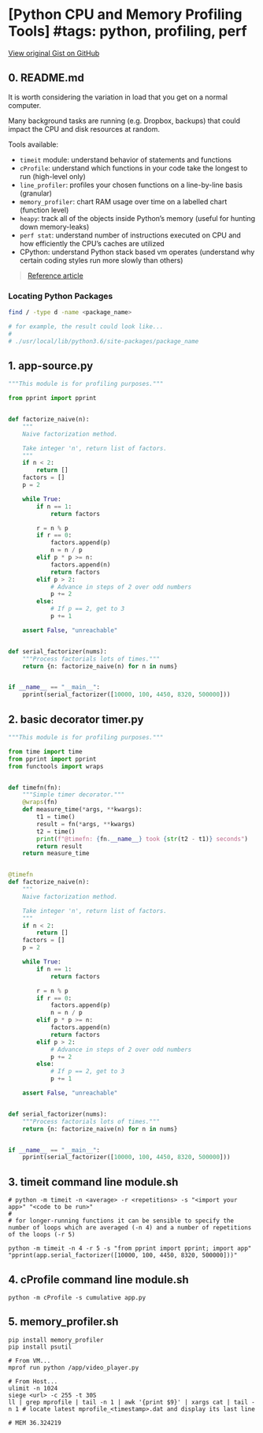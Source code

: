# [Python CPU and Memory Profiling Tools] #tags: python, profiling, perf

[View original Gist on GitHub](https://gist.github.com/Integralist/dfae68eccb8c4cdbd0e405fe6bc808cf)

## 0. README.md

It is worth considering the variation in load that you get on a normal computer. 

Many background tasks are running (e.g. Dropbox, backups) that could impact the CPU and disk resources at random.

Tools available:

* `timeit` module: understand behavior of statements and functions
* `cProfile`: understand which functions in your code take the longest to run (high-level only)
* `line_profiler`: profiles your chosen functions on a line-by-line basis (granular)
* `memory_profiler`: chart RAM usage over time on a labelled chart (function level)
* `heapy`: track all of the objects inside Python’s memory (useful for hunting down memory-leaks)
* `perf stat`: understand number of instructions executed on CPU and how efficiently the CPU’s caches are utilized
* CPython: understand Python stack based vm operates (understand why certain coding styles run more slowly than others)

> [Reference article](http://www.marinamele.com/7-tips-to-time-python-scripts-and-control-memory-and-cpu-usage)

### Locating Python Packages

```bash
find / -type d -name <package_name>

# for example, the result could look like...
#
# ./usr/local/lib/python3.6/site-packages/package_name
```

## 1. app-source.py

```python
"""This module is for profiling purposes."""

from pprint import pprint


def factorize_naive(n):
    """
    Naive factorization method.

    Take integer 'n', return list of factors.
    """
    if n < 2:
        return []
    factors = []
    p = 2

    while True:
        if n == 1:
            return factors

        r = n % p
        if r == 0:
            factors.append(p)
            n = n / p
        elif p * p >= n:
            factors.append(n)
            return factors
        elif p > 2:
            # Advance in steps of 2 over odd numbers
            p += 2
        else:
            # If p == 2, get to 3
            p += 1

    assert False, "unreachable"


def serial_factorizer(nums):
    """Process factorials lots of times."""
    return {n: factorize_naive(n) for n in nums}


if __name__ == "__main__":
    pprint(serial_factorizer([10000, 100, 4450, 8320, 500000]))

```

## 2. basic decorator timer.py

```python
"""This module is for profiling purposes."""

from time import time
from pprint import pprint
from functools import wraps


def timefn(fn):
    """Simple timer decorator."""
    @wraps(fn)
    def measure_time(*args, **kwargs):
        t1 = time()
        result = fn(*args, **kwargs)
        t2 = time()
        print(f"@timefn: {fn.__name__} took {str(t2 - t1)} seconds")
        return result
    return measure_time


@timefn
def factorize_naive(n):
    """
    Naive factorization method.

    Take integer 'n', return list of factors.
    """
    if n < 2:
        return []
    factors = []
    p = 2

    while True:
        if n == 1:
            return factors

        r = n % p
        if r == 0:
            factors.append(p)
            n = n / p
        elif p * p >= n:
            factors.append(n)
            return factors
        elif p > 2:
            # Advance in steps of 2 over odd numbers
            p += 2
        else:
            # If p == 2, get to 3
            p += 1

    assert False, "unreachable"


def serial_factorizer(nums):
    """Process factorials lots of times."""
    return {n: factorize_naive(n) for n in nums}


if __name__ == "__main__":
    pprint(serial_factorizer([10000, 100, 4450, 8320, 500000]))
```

## 3. timeit command line module.sh

```shell
# python -m timeit -n <average> -r <repetitions> -s "<import your app>" "<code to be run>"
#
# for longer-running functions it can be sensible to specify the number of loops which are averaged (-n 4) and a number of repetitions of the loops (-r 5)

python -m timeit -n 4 -r 5 -s "from pprint import pprint; import app" "pprint(app.serial_factorizer([10000, 100, 4450, 8320, 500000]))"
```

## 4. cProfile command line module.sh

```shell
python -m cProfile -s cumulative app.py
```

## 5. memory_profiler.sh

```shell
pip install memory_profiler
pip install psutil

# From VM...
mprof run python /app/video_player.py

# From Host...
ulimit -n 1024
siege <url> -c 255 -t 30S
ll | grep mprofile | tail -n 1 | awk '{print $9}' | xargs cat | tail -n 1 # locate latest mprofile_<timestamp>.dat and display its last line

# MEM 36.324219

```

